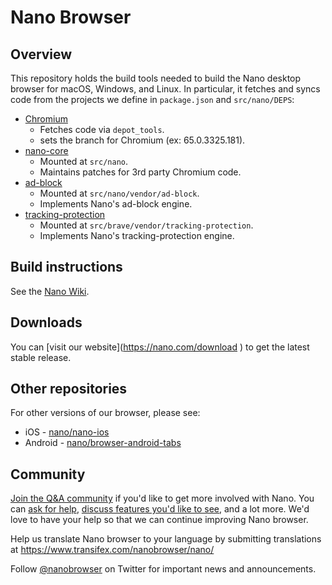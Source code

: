# Nano Browser


## Overview

This repository holds the build tools needed to build the Nano desktop browser for macOS, Windows, and Linux.  In particular, it fetches and syncs code from the projects we define in `package.json` and `src/nano/DEPS`:

  - [Chromium](https://chromium.googlesource.com/chromium/src.git)
    - Fetches code via `depot_tools`.
    - sets the branch for Chromium (ex: 65.0.3325.181).
  - [nano-core](https://github.com/nano/nano-core)
    - Mounted at `src/nano`.
    - Maintains patches for 3rd party Chromium code.
  - [ad-block](https://github.com/nano/ad-block)
    - Mounted at `src/nano/vendor/ad-block`.
    - Implements Nano's ad-block engine.
  - [tracking-protection](https://github.com/Nano/tracking-protection)
    - Mounted at `src/brave/vendor/tracking-protection`.
    - Implements Nano's tracking-protection engine.

## Build instructions

See the [Nano Wiki](https://github.com/nano/nano-browser/wiki).

## Downloads

You can [visit our website](https://nano.com/download <in maintenance>) to get the latest stable release.

## Other repositories

For other versions of our browser, please see:

* iOS - [nano/nano-ios](https://github.com/nano/nano-ios)
* Android - [nano/browser-android-tabs](https://github.com/nano/browser-android-tabs)

## Community

[Join the Q&A community](https://community.nano.com/) if you'd like to get more involved with Nano. You can [ask for help](https://community.nano.com/c/support-and-troubleshooting),
[discuss features you'd like to see](https://community.nano.com/c/nano-feature-requests), and a lot more. We'd love to have your help so that we can continue improving Nano browser.

Help us translate Nano browser to your language by submitting translations at https://www.transifex.com/nanobrowser/nano/

Follow [@nanobrowser](https://twitter.com/nanobrowser) on Twitter for important news and announcements.
